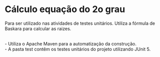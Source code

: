 # Cálculo equação do 2o grau

Para ser utilizado nas atividades de testes unitários.
Utiliza a fórmula de Baskara para calcular as raizes.

<br>
- Utiliza o Apache Maven para a automatização da construção.<br>
- A pasta test contêm os testes unitários do projeto utilizando JUnit 5.<br>
